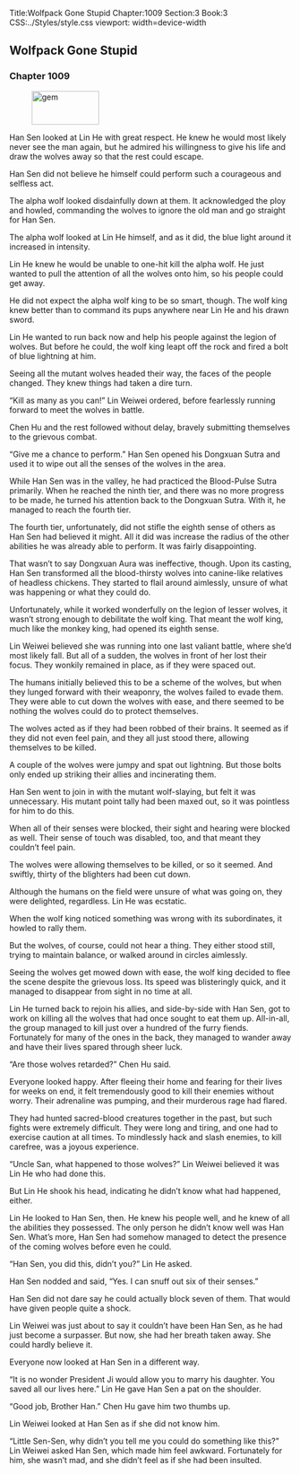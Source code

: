 Title:Wolfpack Gone Stupid 
Chapter:1009 
Section:3 
Book:3 
CSS:../Styles/style.css 
viewport: width=device-width
  
## Wolfpack Gone Stupid
### Chapter 1009
  
<figure>
	<img src="../Images/gem.gif" alt="gem" id="gem" width="120" height="60" />
</figure>
  

  
Han Sen looked at Lin He with great respect. He knew he would most likely never see the man again, but he admired his willingness to give his life and draw the wolves away so that the rest could escape.

Han Sen did not believe he himself could perform such a courageous and selfless act.

The alpha wolf looked disdainfully down at them. It acknowledged the ploy and howled, commanding the wolves to ignore the old man and go straight for Han Sen.

The alpha wolf looked at Lin He himself, and as it did, the blue light around it increased in intensity.

Lin He knew he would be unable to one-hit kill the alpha wolf. He just wanted to pull the attention of all the wolves onto him, so his people could get away.

He did not expect the alpha wolf king to be so smart, though. The wolf king knew better than to command its pups anywhere near Lin He and his drawn sword.

Lin He wanted to run back now and help his people against the legion of wolves. But before he could, the wolf king leapt off the rock and fired a bolt of blue lightning at him.

Seeing all the mutant wolves headed their way, the faces of the people changed. They knew things had taken a dire turn.

“Kill as many as you can!” Lin Weiwei ordered, before fearlessly running forward to meet the wolves in battle.

Chen Hu and the rest followed without delay, bravely submitting themselves to the grievous combat.

“Give me a chance to perform.” Han Sen opened his Dongxuan Sutra and used it to wipe out all the senses of the wolves in the area.

While Han Sen was in the valley, he had practiced the Blood-Pulse Sutra primarily. When he reached the ninth tier, and there was no more progress to be made, he turned his attention back to the Dongxuan Sutra. With it, he managed to reach the fourth tier.

The fourth tier, unfortunately, did not stifle the eighth sense of others as Han Sen had believed it might. All it did was increase the radius of the other abilities he was already able to perform. It was fairly disappointing.

That wasn’t to say Dongxuan Aura was ineffective, though. Upon its casting, Han Sen transformed all the blood-thirsty wolves into canine-like relatives of headless chickens. They started to flail around aimlessly, unsure of what was happening or what they could do.

Unfortunately, while it worked wonderfully on the legion of lesser wolves, it wasn’t strong enough to debilitate the wolf king. That meant the wolf king, much like the monkey king, had opened its eighth sense.

Lin Weiwei believed she was running into one last valiant battle, where she’d most likely fall. But all of a sudden, the wolves in front of her lost their focus. They wonkily remained in place, as if they were spaced out.

The humans initially believed this to be a scheme of the wolves, but when they lunged forward with their weaponry, the wolves failed to evade them. They were able to cut down the wolves with ease, and there seemed to be nothing the wolves could do to protect themselves.

The wolves acted as if they had been robbed of their brains. It seemed as if they did not even feel pain, and they all just stood there, allowing themselves to be killed.

A couple of the wolves were jumpy and spat out lightning. But those bolts only ended up striking their allies and incinerating them.

Han Sen went to join in with the mutant wolf-slaying, but felt it was unnecessary. His mutant point tally had been maxed out, so it was pointless for him to do this.

When all of their senses were blocked, their sight and hearing were blocked as well. Their sense of touch was disabled, too, and that meant they couldn’t feel pain.

The wolves were allowing themselves to be killed, or so it seemed. And swiftly, thirty of the blighters had been cut down.

Although the humans on the field were unsure of what was going on, they were delighted, regardless. Lin He was ecstatic.

When the wolf king noticed something was wrong with its subordinates, it howled to rally them.

But the wolves, of course, could not hear a thing. They either stood still, trying to maintain balance, or walked around in circles aimlessly.

Seeing the wolves get mowed down with ease, the wolf king decided to flee the scene despite the grievous loss. Its speed was blisteringly quick, and it managed to disappear from sight in no time at all.

Lin He turned back to rejoin his allies, and side-by-side with Han Sen, got to work on killing all the wolves that had once sought to eat them up. All-in-all, the group managed to kill just over a hundred of the furry fiends. Fortunately for many of the ones in the back, they managed to wander away and have their lives spared through sheer luck.

“Are those wolves retarded?” Chen Hu said.

Everyone looked happy. After fleeing their home and fearing for their lives for weeks on end, it felt tremendously good to kill their enemies without worry. Their adrenaline was pumping, and their murderous rage had flared.

They had hunted sacred-blood creatures together in the past, but such fights were extremely difficult. They were long and tiring, and one had to exercise caution at all times. To mindlessly hack and slash enemies, to kill carefree, was a joyous experience.

“Uncle San, what happened to those wolves?” Lin Weiwei believed it was Lin He who had done this.

But Lin He shook his head, indicating he didn’t know what had happened, either.

Lin He looked to Han Sen, then. He knew his people well, and he knew of all the abilities they possessed. The only person he didn’t know well was Han Sen. What’s more, Han Sen had somehow managed to detect the presence of the coming wolves before even he could.

“Han Sen, you did this, didn’t you?” Lin He asked.

Han Sen nodded and said, “Yes. I can snuff out six of their senses.”

Han Sen did not dare say he could actually block seven of them. That would have given people quite a shock.

Lin Weiwei was just about to say it couldn’t have been Han Sen, as he had just become a surpasser. But now, she had her breath taken away. She could hardly believe it.

Everyone now looked at Han Sen in a different way.

“It is no wonder President Ji would allow you to marry his daughter. You saved all our lives here.” Lin He gave Han Sen a pat on the shoulder.

“Good job, Brother Han.” Chen Hu gave him two thumbs up.

Lin Weiwei looked at Han Sen as if she did not know him.

“Little Sen-Sen, why didn’t you tell me you could do something like this?” Lin Weiwei asked Han Sen, which made him feel awkward. Fortunately for him, she wasn’t mad, and she didn’t feel as if she had been insulted.
